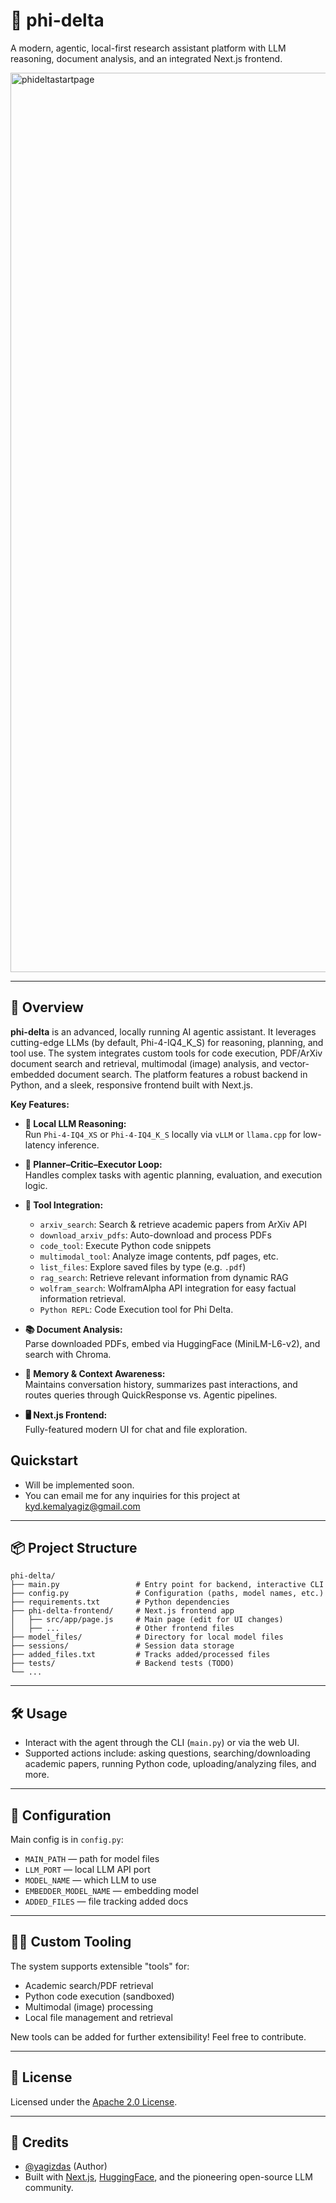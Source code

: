 # 🐍 phi-delta

A modern, agentic, local-first research assistant platform with LLM reasoning, document analysis, and an integrated Next.js frontend.

<img width="2559" height="1439" alt="phideltastartpage" src="https://github.com/user-attachments/assets/8c97630d-7e49-437a-991b-c6e72075e560" />

---

## 🚀 Overview

**phi-delta** is an advanced, locally running AI agentic assistant. It leverages cutting-edge LLMs (by default, Phi-4-IQ4_K_S) for reasoning, planning, and tool use. The system integrates custom tools for code execution, PDF/ArXiv document search and retrieval, multimodal (image) analysis, and vector-embedded document search. The platform features a robust backend in Python, and a sleek, responsive frontend built with Next.js.

**Key Features:**
- **💬 Local LLM Reasoning:**  
  Run `Phi-4-IQ4_XS` or `Phi-4-IQ4_K_S` locally via `vLLM` or `llama.cpp` for low-latency inference.
- **🤖 Planner–Critic–Executor Loop:**  
  Handles complex tasks with agentic planning, evaluation, and execution logic.
- **🔧 Tool Integration:**  
  - `arxiv_search`: Search & retrieve academic papers from ArXiv API  
  - `download_arxiv_pdfs`: Auto-download and process PDFs  
  - `code_tool`: Execute Python code snippets  
  - `multimodal_tool`: Analyze image contents, pdf pages, etc. 
  - `list_files`: Explore saved files by type (e.g. `.pdf`)
  - `rag_search`: Retrieve relevant information from dynamic RAG
  - `wolfram_search`: WolframAlpha API integration for easy factual information retrieval.
  - `Python REPL`: Code Execution tool for Phi Delta.
  
- **📚 Document Analysis:**  
  Parse downloaded PDFs, embed via HuggingFace (MiniLM-L6-v2), and search with Chroma.
- **🧠 Memory & Context Awareness:**  
  Maintains conversation history, summarizes past interactions, and routes queries through QuickResponse vs. Agentic pipelines.
- **🖥️ Next.js Frontend:**  
  Fully-featured modern UI for chat and file exploration.
  
## Quickstart
- Will be implemented soon.
- You can email me for any inquiries for this project at kyd.kemalyagiz@gmail.com
---

## 📦 Project Structure

```
phi-delta/
├── main.py                 # Entry point for backend, interactive CLI
├── config.py               # Configuration (paths, model names, etc.)
├── requirements.txt        # Python dependencies
├── phi-delta-frontend/     # Next.js frontend app
│   ├── src/app/page.js     # Main page (edit for UI changes)
│   ├── ...                 # Other frontend files
├── model_files/            # Directory for local model files
├── sessions/               # Session data storage
├── added_files.txt         # Tracks added/processed files
├── tests/                  # Backend tests (TODO)
└── ...
```

---

## 🛠️ Usage

- Interact with the agent through the CLI (`main.py`) or via the web UI.
- Supported actions include: asking questions, searching/downloading academic papers, running Python code, uploading/analyzing files, and more.

---

## 🧩 Configuration

Main config is in `config.py`:

- `MAIN_PATH` — path for model files
- `LLM_PORT` — local LLM API port
- `MODEL_NAME` — which LLM to use
- `EMBEDDER_MODEL_NAME` — embedding model
- `ADDED_FILES` — file tracking added docs

---

## 👨‍💻 Custom Tooling

The system supports extensible "tools" for:
- Academic search/PDF retrieval
- Python code execution (sandboxed)
- Multimodal (image) processing
- Local file management and retrieval

New tools can be added for further extensibility! Feel free to contribute.

---


## 📜 License

Licensed under the [Apache 2.0 License](LICENSE).

---

## 🙏 Credits

- [@yagizdas](https://github.com/yagizdas) (Author)
- Built with [Next.js](https://nextjs.org), [HuggingFace](https://huggingface.co), and the pioneering open-source LLM community.

